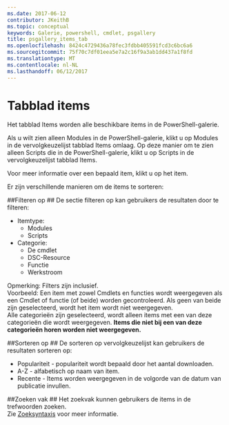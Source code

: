 ```yaml
---
ms.date: 2017-06-12
contributor: JKeithB
ms.topic: conceptual
keywords: Galerie, powershell, cmdlet, psgallery
title: psgallery_items_tab
ms.openlocfilehash: 8424c4729436a78fec3fdbb405591fcd3c6bc6a6
ms.sourcegitcommit: 75f70c7df01eea5e7a2c16f9a3ab1dd437a1f8fd
ms.translationtype: MT
ms.contentlocale: nl-NL
ms.lasthandoff: 06/12/2017
---
```

<a name="items-tab"></a>Tabblad items
==========

Het tabblad Items worden alle beschikbare items in de PowerShell-galerie.

Als u wilt zien alleen Modules in de PowerShell-galerie, klikt u op Modules in de vervolgkeuzelijst tabblad Items omlaag.  Op deze manier om te zien alleen Scripts die in de PowerShell-galerie, klikt u op Scripts in de vervolgkeuzelijst tabblad Items.  

Voor meer informatie over een bepaald item, klikt u op het item.

Er zijn verschillende manieren om de items te sorteren:

##<a name="filter-by"></a>Filteren op ##
De sectie filteren op kan gebruikers de resultaten door te filteren:
* Itemtype:
    * Modules
    * Scripts
* Categorie:
    * De cmdlet
    * DSC-Resource
    * Functie
    * Werkstroom

Opmerking: Filters zijn inclusief.  
Voorbeeld: Een item met zowel Cmdlets en functies wordt weergegeven als een Cmdlet of functie (of beide) worden gecontroleerd.  Als geen van beide zijn geselecteerd, wordt het item wordt niet weergegeven.  
Alle categorieën zijn geselecteerd, wordt alleen items met een van deze categorieën die wordt weergegeven. **Items die niet bij een van deze categorieën horen worden niet weergegeven.**

##<a name="sort-by"></a>Sorteren op ## 
De sorteren op vervolgkeuzelijst kan gebruikers de resultaten sorteren op:
* Populariteit - populariteit wordt bepaald door het aantal downloaden.
* A-Z - alfabetisch op naam van item.
* Recente - Items worden weergegeven in de volgorde van de datum van publicatie invullen.


##<a name="search-box"></a>Zoeken vak ##
Het zoekvak kunnen gebruikers de items in de trefwoorden zoeken.  
Zie [Zoeksyntaxis](./psgallery_search_syntax.md) voor meer informatie.

